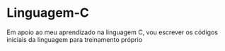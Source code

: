 # Linguagem-C
Em apoio ao meu aprendizado na linguagem C, vou escrever os códigos iniciais da linguagem para treinamento próprio
